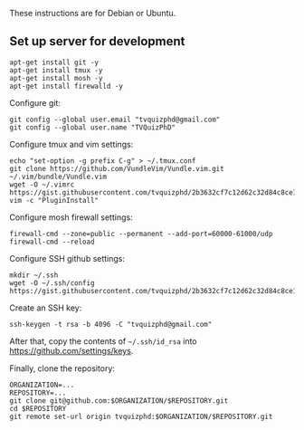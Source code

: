 These instructions are for Debian or Ubuntu.

## Set up server for development

```
apt-get install git -y
apt-get install tmux -y
apt-get install mosh -y
apt-get install firewalld -y
```
Configure git:
```
git config --global user.email "tvquizphd@gmail.com"
git config --global user.name "TVQuizPhD"
```
Configure tmux and vim settings:

```
echo "set-option -g prefix C-g" > ~/.tmux.conf
git clone https://github.com/VundleVim/Vundle.vim.git ~/.vim/bundle/Vundle.vim
wget -O ~/.vimrc https://gist.githubusercontent.com/tvquizphd/2b3632cf7c12d62c32d84c8ce1656940/raw/abf667c06cf4a56fe77617019efb80bf2a117e9f/.vimrc
vim -c "PluginInstall"
```

Configure mosh firewall settings:

```
firewall-cmd --zone=public --permanent --add-port=60000-61000/udp
firewall-cmd --reload
```

Configure SSH github settings:

```
mkdir ~/.ssh
wget -O ~/.ssh/config https://gist.githubusercontent.com/tvquizphd/2b3632cf7c12d62c32d84c8ce1656940/raw/af2113ef824e2416a21bef8b7554efc3b6651217/ssh.config
```

Create an SSH key:

```
ssh-keygen -t rsa -b 4096 -C "tvquizphd@gmail.com"
```

After that, copy the contents of `~/.ssh/id_rsa` into https://github.com/settings/keys.

Finally, clone the repository: 

```
ORGANIZATION=...
REPOSITORY=...
git clone git@github.com:$ORGANIZATION/$REPOSITORY.git
cd $REPOSITORY
git remote set-url origin tvquizphd:$ORGANIZATION/$REPOSITORY.git
```
